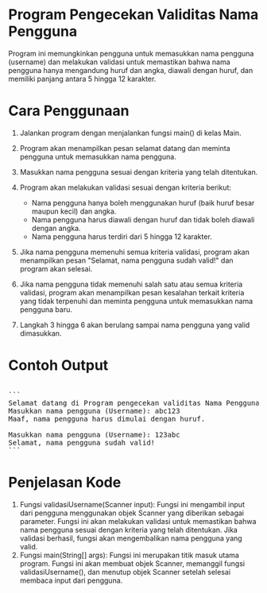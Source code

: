 # Program Pengecekan Validitas Nama Pengguna
Program ini memungkinkan pengguna untuk memasukkan nama pengguna (username) dan melakukan validasi untuk memastikan bahwa nama pengguna 
hanya mengandung huruf dan angka, diawali dengan huruf, dan memiliki panjang antara 5 hingga 12 karakter.

# Cara Penggunaan
1. Jalankan program dengan menjalankan fungsi main() di kelas Main.
2. Program akan menampilkan pesan selamat datang dan meminta pengguna untuk memasukkan nama pengguna.
3. Masukkan nama pengguna sesuai dengan kriteria yang telah ditentukan.
4. Program akan melakukan validasi sesuai dengan kriteria berikut:

   - Nama pengguna hanya boleh menggunakan huruf (baik huruf besar maupun kecil) dan angka.
   - Nama pengguna harus diawali dengan huruf dan tidak boleh diawali dengan angka.
   - Nama pengguna harus terdiri dari 5 hingga 12 karakter.
     
5. Jika nama pengguna memenuhi semua kriteria validasi, program akan menampilkan pesan "Selamat, nama pengguna sudah valid!" dan program akan selesai.
6. Jika nama pengguna tidak memenuhi salah satu atau semua kriteria validasi, program akan menampilkan pesan kesalahan terkait kriteria yang tidak terpenuhi dan meminta pengguna untuk memasukkan nama pengguna baru.
7. Langkah 3 hingga 6 akan berulang sampai nama pengguna yang valid dimasukkan.

# Contoh Output

<pre>

```
Selamat datang di Program pengecekan validitas Nama Pengguna!
Masukkan nama pengguna (Username): abc123
Maaf, nama pengguna harus dimulai dengan huruf.

Masukkan nama pengguna (Username): 123abc
Selamat, nama pengguna sudah valid!
```
</pre>

# Penjelasan Kode

1. Fungsi validasiUsername(Scanner input): Fungsi ini mengambil input dari pengguna menggunakan objek Scanner yang diberikan sebagai parameter. Fungsi ini akan melakukan validasi untuk memastikan bahwa nama pengguna sesuai dengan kriteria yang telah ditentukan. Jika validasi berhasil, fungsi akan mengembalikan nama pengguna yang valid.
2. Fungsi main(String[] args): Fungsi ini merupakan titik masuk utama program. Fungsi ini akan membuat objek Scanner, memanggil fungsi validasiUsername(), dan menutup objek Scanner setelah selesai membaca input dari pengguna.
